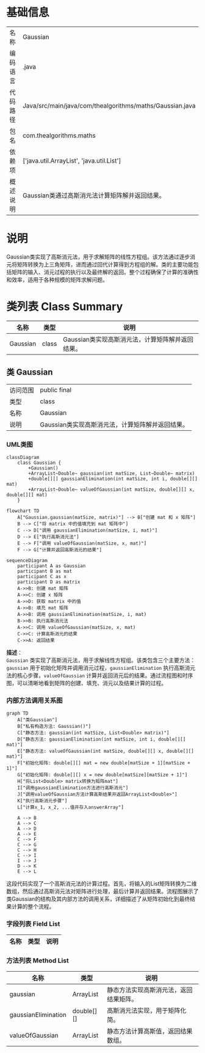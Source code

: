 # 基础信息

|      |      |
|------|------|
| 名称 | Gaussian |
| 编码语言 | .java |
| 代码路径 | Java/src/main/java/com/thealgorithms/maths/Gaussian.java |
| 包名 | com.thealgorithms.maths |
| 依赖项 | ['java.util.ArrayList', 'java.util.List'] |
| 概述说明 | Gaussian类通过高斯消元法计算矩阵解并返回结果。 |

# 说明

Gaussian类实现了高斯消元法，用于求解矩阵的线性方程组。该方法通过逐步消元将矩阵转换为上三角矩阵，进而通过回代计算得到方程组的解。类的主要功能包括矩阵的输入、消元过程的执行以及最终解的返回。整个过程确保了计算的准确性和效率，适用于各种规模的矩阵求解问题。

# 类列表 Class Summary

| 名称   | 类型  | 说明 |
|-------|------|-------------|
| Gaussian | class | Gaussian类实现高斯消元法，计算矩阵解并返回结果。 |



## 类 Gaussian

|      |      |
|------|------|
| 访问范围 | public final |
| 类型 | class |
| 名称 | Gaussian |
| 说明 | Gaussian类实现高斯消元法，计算矩阵解并返回结果。 |


### UML类图

```mermaid
classDiagram
    class Gaussian {
        +Gaussian()
        +ArrayList~Double~ gaussian(int matSize, List~Double~ matrix)
        +double[][] gaussianElimination(int matSize, int i, double[][] mat)
        +ArrayList~Double~ valueOfGaussian(int matSize, double[][] x, double[][] mat)
    }
```

```mermaid
flowchart TD
    A["Gaussian.gaussian(matSize, matrix)"] --> B["创建 mat 和 x 矩阵"]
    B --> C["将 matrix 中的值填充到 mat 矩阵中"]
    C --> D["调用 gaussianElimination(matSize, i, mat)"]
    D --> E["执行高斯消元法"]
    E --> F["调用 valueOfGaussian(matSize, x, mat)"]
    F --> G["计算并返回高斯消元的结果"]
```

```mermaid
sequenceDiagram
    participant A as Gaussian
    participant B as mat
    participant C as x
    participant D as matrix
    A->>B: 创建 mat 矩阵
    A->>C: 创建 x 矩阵
    A->>D: 获取 matrix 中的值
    A->>B: 填充 mat 矩阵
    A->>B: 调用 gaussianElimination(matSize, i, mat)
    B->>B: 执行高斯消元法
    A->>C: 调用 valueOfGaussian(matSize, x, mat)
    C->>C: 计算高斯消元的结果
    C->>A: 返回结果
```

**描述**：  
`Gaussian` 类实现了高斯消元法，用于求解线性方程组。该类包含三个主要方法：`gaussian` 用于初始化矩阵并调用消元过程，`gaussianElimination` 执行高斯消元法的核心步骤，`valueOfGaussian` 计算并返回消元后的结果。通过流程图和时序图，可以清晰地看到矩阵的创建、填充、消元以及结果计算的过程。


### 内部方法调用关系图

```mermaid
graph TD
    A["类Gaussian"]
    B["私有构造方法: Gaussian()"]
    C["静态方法: gaussian(int matSize, List<Double> matrix)"]
    D["静态方法: gaussianElimination(int matSize, int i, double[][] mat)"]
    E["静态方法: valueOfGaussian(int matSize, double[][] x, double[][] mat)"]
    F["初始化矩阵: double[][] mat = new double[matSize + 1][matSize + 1]"]
    G["初始化矩阵: double[][] x = new double[matSize][matSize + 1]"]
    H["将List<Double> matrix转换为矩阵mat"]
    I["调用gaussianElimination方法进行高斯消元"]
    J["调用valueOfGaussian方法计算高斯结果并返回ArrayList<Double>"]
    K["执行高斯消元步骤"]
    L["计算x_1, x_2, ...值并存入answerArray"]

    A --> B
    A --> C
    A --> D
    A --> E
    C --> F
    C --> G
    C --> H
    C --> I
    I --> J
    D --> K
    E --> L
```

这段代码实现了一个高斯消元法的计算过程。首先，将输入的List<Double>矩阵转换为二维数组，然后通过高斯消元法对矩阵进行处理，最后计算并返回结果。流程图展示了类Gaussian的结构及其内部方法的调用关系，详细描述了从矩阵初始化到最终结果计算的整个流程。

### 字段列表 Field List

| 名称  | 类型  | 说明 |
|-------|-------|------|

### 方法列表 Method List

| 名称  | 类型  | 说明 |
|-------|-------|------|
| gaussian | ArrayList<Double> | 静态方法实现高斯消元法，返回结果矩阵。 |
| gaussianElimination | double[][] | 高斯消元法实现，用于矩阵化简。 |
| valueOfGaussian | ArrayList<Double> | 静态方法计算高斯值，返回结果数组。 |




